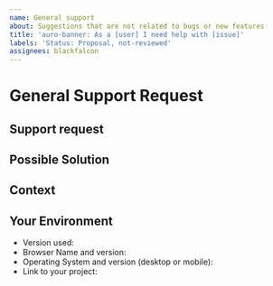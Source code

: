 ```yaml
---
name: General support
about: Suggestions that are not related to bugs or new features
title: 'auro-banner: As a [user] I need help with [issue]'
labels: 'Status: Proposal, not-reviewed'
assignees: blackfalcon
---
```


# General Support Request

<!--  The scope of this request is to neither communicate a bug or feature request.  -->
<!--  If this is a bug or feature request, please close this issue and reference the previous templates.  -->

## Support request

<!-- Please describe the issue you are reporting -->

## Possible Solution

<!-- Not obligatory, but suggest a fix/reason for the bug, -->
<!-- or ideas how to implement the addition or change -->

## Context

<!-- How has this issue affected you? What are you trying to accomplish? -->
<!-- Providing context helps us come up with a solution that is most useful in the real world -->

## Your Environment

<!-- Include as many relevant details about the environment you experienced the bug in -->

* Version used:
* Browser Name and version:
* Operating System and version (desktop or mobile):
* Link to your project:
